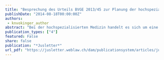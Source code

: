 ```yaml
---
title: "Besprechung des Urteils BVGE 2013/45 zur Planung der hochspezialisierten Medizin mit besonderer Berücksichtigung von medizinischen Aspekten"
publishDate: "2014-08-18T00:00:00Z"
authors: 
 - knvokinger_author
abstract: "Bei der hochspezialisierten Medizin handelt es sich um eine aktuelle und kontrovers diskutierte Thematik, die viele Rechtsfragen aufwirft. Die Urteilsbesprechung stellt einen massgebenden Entscheid des Bundesverwaltungsgerichts zur Planung der hochspezialisierten Medizin vor und analysiert kritisch konkrete Problemfelder. Dabei wird neben der juristischen Würdigung ein besonderes Augenmerk auf medizinische Aspekte gelegt."
publication_types: ["4"]
featured: False
share: false
publication: "*Jusletter*"
url_pdf: "https://jusletter.weblaw.ch/dam/publicationsystem/articles/jusletter/2014/766/a57ea667-e127-4d23-870e-516c63c0dc81/pdf_de_a57ea667-e127-4d23-870e-516c63c0dc81.pdf"
---
```


